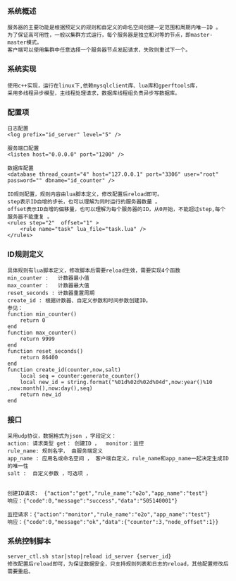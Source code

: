 
### 系统概述 
    服务器的主要功能是根据预定义的规则和自定义的命名空间创建一定范围和周期内唯一ID 。 
    为了保证高可用性，一般以集群方式运行，每个服务器是独立和对等的节点，即master-master模式。
    客户端可以使用集群中任意选择一个服务器节点发起请求，失败则重试下一个。

### 系统实现 
    使用c++实现，运行在linux下,依赖mysqlclient库、lua库和gperftools库，
    采用多线程异步模型，主线程处理请求，数据库线程组负责异步写数据库。
   

### 配置项 
    日志配置 
    <log prefix="id_server" level="5" />

    服务端口配置
    <listen host="0.0.0.0" port="1200" />

    数据库配置
    <database thread_count="4" host="127.0.0.1" port="3306" user="root" password="" dbname="id_counter" /> 

    ID规则配置，规则内容由lua脚本定义，修改配置后reload即可。 
    step表示ID自增的步长，也可以理解为同时运行的服务器数量 。 
    offset表示ID自增的偏移量，也可以理解为每个服务器的ID，从0开始，不能超过step,每个服务器不能重复 。
    <rules step="2"  offset="1" >
        <rule name="task" lua_file="task.lua" />
    </rules>

### ID规则定义 
    具体规则有lua脚本定义，修改脚本后需要reload生效，需要实现4个函数
    min_counter :   计数器最小值
    max_counter :   计数器最大值
    reset_seconds : 计数器重置周期
    create_id : 根据计数器、自定义参数和时间参数创建ID。
    参见：
    function min_counter()
        return 0
    end
    function max_counter()
        return 9999
    end
    function reset_seconds()
        return 86400
    end
    function create_id(counter,now,salt)
        local seq = counter:generate_counter()
        local new_id = string.format("%01d%02d%02d%04d",now:year()%10 ,now:month(),now:day(),seq)
        return new_id
    end

### 接口 
    采用udp协议，数据格式为json ，字段定义：
    action: 请求类型 get： 创建ID ，  monitor：监控
    rule_name: 规则名字， 由服务端定义
    app_name : 应用名或命名空间 ， 客户端自定义，rule_name和app_name一起决定生成ID的唯一性
    salt :  自定义参数 ，可选项 ， 
  
  
    创建ID请求:  {"action":"get","rule_name":"o2o","app_name":"test"}  
    响应：{"code":0,"message":"success","data":"505140001"}
    
    监控请求：{"action":"monitor","rule_name":"o2o","app_name":"test"}   
    响应：{"code":0,"message":"ok","data":{"counter":3,"node_offset":1}}

### 系统控制脚本 
    server_ctl.sh star|stop|reload id_server {server_id}
    修改配置后reload即可，为保证数据安全，只支持规则列表和日志的reload，其他配置修改后需要重启。

